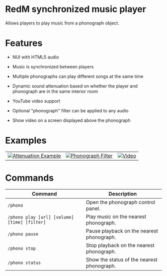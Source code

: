 # RedM synchronized music player

Allows players to play music from a phonograph object.

# Features

- NUI with HTML5 audio

- Music is synchronized between players

- Multiple phonographs can play different songs at the same time

- Dynamic sound attenuation based on whether the player and phonograph are in the same interior room

- YouTube video support

- Optional "phonograph" filter can be applied to any audio

- Show video on a screen displayed above the phonograph

# Examples

| | | |
|-|-|-|
|[![Attenuation Example](https://i.imgur.com/BTkglVYm.jpg)](https://imgur.com/BTkglVY)| [![Phonograph Filter](https://i.imgur.com/L8sWpOCm.jpg)](https://imgur.com/L8sWpOC) | [![Video](https://i.imgur.com/2jRYlSem.jpg)](https://imgur.com/2jRYlSe) |

# Commands

| Command                                      | Description                                |
|----------------------------------------------|--------------------------------------------|
| `/phono`                                     | Open the phonograph control panel.         |
| `/phono play [url] [volume] [time] [filter]` | Play music on the nearest phonograph.      |
| `/phono pause`                               | Pause playback on the nearest phonograph.  |
| `/phono stop`                                | Stop playback on the nearest phonograph.   |
| `/phono status`                              | Show the status of the nearest phonograph. |
